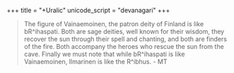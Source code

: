 +++
title = "+Uralic"
unicode_script = "devanagari"
+++

> The figure of Vainaemoinen, the patron deity of Finland is like bR^ihaspati. Both are sage deities, well known for their wisdom, they recover the sun through their spell and chanting, and both are finders of the fire. Both accompany the heroes who rescue the sun from the cave. Finally we must note that while bR^ihaspati is like Vainaemoinen, Ilmarinen is like the R^ibhus. - MT
